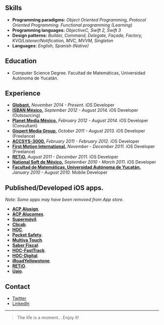 ## Skills
+ **Programming paradigms:** *Object Oriented Programming, Protocol Oriented Programming. Functional programming (Learning)*
+ **Programming languages:** *ObjectiveC, Swift 2, Swift 3*
+ **Design patterns:** *Builder, Command, Delegate, Façade, Factory, KVO/Listener/Notification, MVC, MVVM, Singleton*
+ **Languages:** *English, Spanish (Native)*


## Education
* Computer Science Degree.
    Facultad de Matemáticas, Universidad Autónoma de Yucatán.


## Experience
- [**Globant.**](http://www.globant.com/) *November 2014 - Present.* iOS Developer
- [**ISBAN México.**](http://www.isban.es/) *September 2012 - August 2014.* iOS Developer (Outsourcing)
- [**Planet Media México.**](http://www.planetmedia.es/) *February 2012 - August 2014.* iOS Developer (Consultant)
- [**Gispert Media Group.**](http://www.gispertmediagroup.com/) *October 2011 - August 2013.* iOS Developer (Freelance)
- [**ACCSYS-3000.**](http://www.accsys-3000.com/) *February 2011 - February 2012.* iOS Developer
- [**First Motion International.**](http://www.firstmotion-international.com/) *November - December 2011.* iOS Developer (Freelance)
- [**RETiO.**](http://www.ret.io) *August 2011 - December 2011.* iOS Developer
- [**National Soft de México.**](http://www.nationalsoft.com.mx/) *September 2010 - March 2011.* iOS Developer
- [**Facultad de Matemáticas, Universidad Autónoma de Yucatán.**](http://www.matematicas.uady.mx/) *January 2010 - August 2010.* Mobile Developer


## Published/Developed iOS apps.
*Note: Some apps may have been removed from App store.*
* [**ACP Alusign**](http://www.alusign.mx/).
* [**ACP Alucomex**](http://www.alucomex.com/).
* [**Supermóvil**](https://servicios.santander.com.mx/supermovil/principal/index.html).
* [**Clicab**](http://clicab.com).
* [**HOC**](http://www.hoc-digital.com).
* [**Pocket Safety**](http://www.pocketsafety.ca).
* [**Multiva Touch**](http://www.bancomultiva.com.mx/wps/wcm/connect/Micrositio/home/web/mov_multivat.html).
* [**Saber Fiscal**](http://www.pwc.com/mx/es/aplicaciones-moviles/index.jhtml).
* [**HOC-FastTrack**](http://www.hoc-digital.com).
* [**HOC-Digital**](http://www.hoc-digital.com).
* [**iRoadYellowstone**](http://iroadyellowstone.com/).
* [**RETiO**](http://ret.io/app).
* [**Uaio**](http://uaio.mx/).


## Contact
+ [Twitter](https://twitter.com/d_rueda)
+ [LinkedIn](http://mx.linkedin.com/in/drueda)

___
> The life is a moment... Enjoy it!
